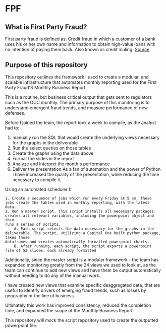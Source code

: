 # FPF


## What is First Party Fraud?

First party fraud is defined as: Credit fraud in which a customer of a bank uses his or her own name and information to obtain high-value loans with no intention of paying them back. Also known as credit muling. [Source](https://www.creditcards.com/credit-card-news/glossary/term-first-party-fraud.php)

## Purpose of this repository
This repository outlines the framework i used to create a modular, and scalable infrastructure that automates monthly reporting used for the First Party Fraud'S Monthly Business Report.

This is a routine, but business critical output that gets sent to regulators such as the OCC monthly. The primary purpose of this monitoring is to understand emergent fraud trends, and measure performance of new defenses.

Before I joined the team, the report took a week to compile, as the analyst had to:

1. manually run the SQL that would create the underlying views necessary for the graphs in the deliverable
2. Run the select queries on those tables
3. Create the graphs using the data above
4. Format the slides in the report
5. Analyze and Interpret the month's performance
6. Deliver the presentation
As a fan of automation and the power of Python I have increased the quality of the presentation, while reducing the time necessary to compile it.

Using an automated scheduler I:

    1. Create a sequence of jobs which run every Friday at 5 am. These jobs create the tables used in monthly reporting, with the latest data.
    2. Run a master script. This script installs all necessary packages, creates all relevant variables, including the powerpoint object and then
    runs a series of scripts.
        A. Each script selects the data necessary for the graphs in the deliverable. The script, utilizing a Capital One built python package, takes those
    dataframes and creates automatically formatted powerpoint charts. 
        B. After running, each script, the script exports a powerpoint file of 52 slides, each already formatted

Additionally, since the master script is a modular framework - the team has expanded monitoring greatly from the 24 views we used to look at, as the team can continue to add new views and have them be output automatically without needing to do any of the manual work.

I have created new views that examine specific deaggregated data, that are useful to identify drivers of emerging fraud trends, such as losses by geography or the line of business.

Ultimately this work has improved consistency, reduced the completion time, and expanded the scope of the Monthly Business Report.

This repository will mock the script repository used to create the outputted powerpoint file.

